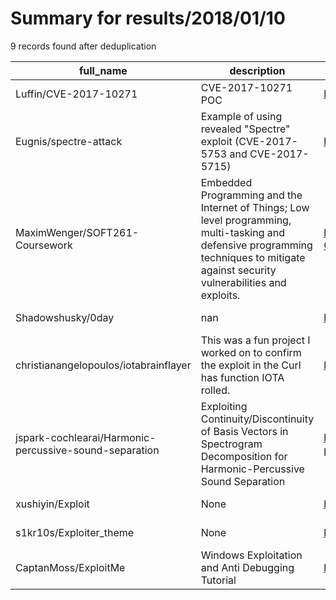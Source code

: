
# Summary for results/2018/01/10
    
9 records found after deduplication

| full_name | description | html_url | matched_list | matched_count | pushed_at | size | stargazers_count | language | forks_count |
|--------------------------------------------------------|---------------------------------------------------------------------------------------------------------------------------------------------------------------------------------------|---------------------------------------------------------------------------|----------------------|-----------------|---------------------------|--------|--------------------|------------|---------------|
| Luffin/CVE-2017-10271 | CVE-2017-10271 POC | https://github.com/Luffin/CVE-2017-10271 | ['cve poc', 'cve-2'] | 2 | 2018-01-10 02:34:56+00:00 | 57 | 29 | Python | 15 |
| Eugnis/spectre-attack | Example of using revealed "Spectre" exploit (CVE-2017-5753 and CVE-2017-5715) | https://github.com/Eugnis/spectre-attack | ['exploit'] | 1 | 2018-01-10 01:14:44+00:00 | 23 | 703 | C | 187 |
| MaximWenger/SOFT261-Coursework | Embedded Programming and the Internet of Things; Low level programming, multi-tasking and defensive programming techniques to mitigate against security vulnerabilities and exploits. | https://github.com/MaximWenger/SOFT261-Coursework | ['exploit'] | 1 | 2018-01-10 00:56:06+00:00 | 132 | 0 | Java | 0 |
| Shadowshusky/0day | nan | https://github.com/Shadowshusky/0day | ['0day'] | 1 | 2018-01-10 03:10:32+00:00 | 1106 | 5 | Java | 0 |
| christianangelopoulos/iotabrainflayer | This was a fun project I worked on to confirm the exploit in the Curl has function IOTA rolled. | https://github.com/christianangelopoulos/iotabrainflayer | ['exploit'] | 1 | 2018-01-10 05:00:01+00:00 | 0 | 0 | | 0 |
| jspark-cochlearai/Harmonic-percussive-sound-separation | Exploiting Continuity/Discontinuity of Basis Vectors in Spectrogram Decomposition for Harmonic-Percussive Sound Separation | https://github.com/jspark-cochlearai/Harmonic-percussive-sound-separation | ['exploit'] | 1 | 2018-01-10 07:41:22+00:00 | 3 | 4 | Python | 2 |
| xushiyin/Exploit | None | https://github.com/xushiyin/Exploit | ['exploit'] | 1 | 2018-01-10 17:55:40+00:00 | 0 | 0 | | 0 |
| s1kr10s/Exploiter_theme | None | https://github.com/s1kr10s/Exploiter_theme | ['exploit'] | 1 | 2018-01-10 18:20:17+00:00 | 7 | 1 | Python | 2 |
| CaptanMoss/ExploitMe | Windows Exploitation and Anti Debugging Tutorial | https://github.com/CaptanMoss/ExploitMe | ['exploit'] | 1 | 2018-01-10 08:55:10+00:00 | 211 | 2 | | 0 |
